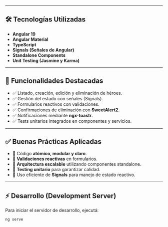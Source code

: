 
---

## 🛠 Tecnologías Utilizadas

- **Angular 19**
- **Angular Material**
- **TypeScript**
- **Signals (Señales de Angular)**
- **Standalone Components**
- **Unit Testing (Jasmine y Karma)**

---

## 🚀 Funcionalidades Destacadas

- ✅ Listado, creación, edición y eliminación de héroes.
- ✅ Gestión del estado con señales (Signals).
- ✅ Formularios reactivos con validaciones.
- ✅ Confirmaciones de eliminación con **SweetAlert2**.
- ✅ Notificaciones mediante **ngx-toastr**.
- ✅ Tests unitarios integrados en componentes y servicios.

---

## ✅ Buenas Prácticas Aplicadas

- 🔹 Código **atómico, modular y claro**.
- 🔹 **Validaciones reactivas** en formularios.
- 🔹 **Arquitectura escalable** utilizando componentes standalone.
- 🔹 **Testing unitario** para garantizar calidad.
- 🔹 Uso eficiente de **Signals** para manejo de estado reactivo.

---

## ⚡ Desarrollo (Development Server)

Para iniciar el servidor de desarrollo, ejecutá:

```bash
ng serve
